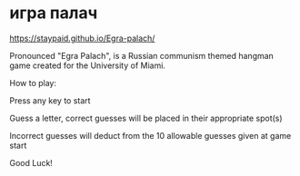 # игра палач

https://staypaid.github.io/Egra-palach/

Pronounced "Egra Palach", is a Russian communism themed hangman game created for the University of Miami.

How to play:

Press any key to start

Guess a letter, correct guesses will be placed in their appropriate spot(s)

Incorrect guesses will deduct from the 10 allowable guesses given at game start

Good Luck!

